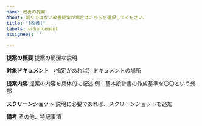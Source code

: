 ```yaml
---
name: 改善の提案
about: 誤りではない改善提案が場合はこちらを選択してください。
title: "[改善]"
labels: enhancement
assignees: ''

---
```


**提案の概要**
提案の簡潔な説明

**対象ドキュメント**
（指定があれば）ドキュメントの場所

**提案内容**
提案の内容を具体的に記述
例：基本設計書の作成基準を〇〇という外部

**スクリーンショット**
説明に必要であれば、スクリーンショットを追加

**備考**
その他、特記事項
